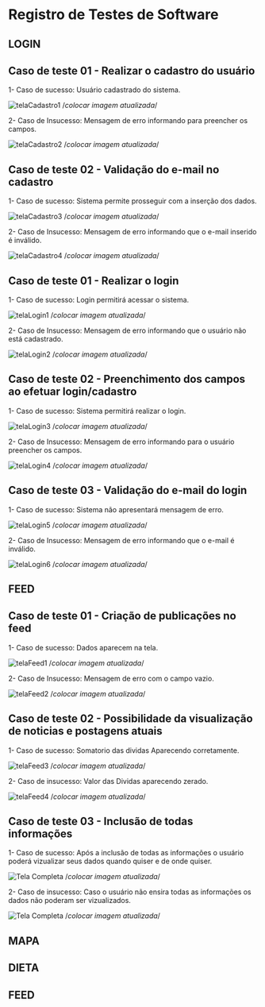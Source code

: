 # Registro de Testes de Software

## LOGIN

## Caso de teste 01 - Realizar o cadastro do usuário

1- Caso de sucesso: Usuário cadastrado do sistema.

![telaCadastro1](img/TesteCadastro1.png) /*colocar imagem atualizada*/

2- Caso de Insucesso: Mensagem de erro informando para preencher os campos.

![telaCadastro2](img/TelaCadastro2.png) /*colocar imagem atualizada*/

## Caso de teste 02 - Validação do e-mail no cadastro

1- Caso de sucesso: Sistema permite prosseguir com a inserção dos dados.

![telaCadastro3](img/TelaCadastro3.png) /*colocar imagem atualizada*/

2- Caso de Insucesso: Mensagem de erro informando que o e-mail inserido é inválido.

![telaCadastro4](img/TesteCadastro4.png) /*colocar imagem atualizada*/

## Caso de teste 01 - Realizar o login

1- Caso de sucesso: Login permitirá acessar o sistema.

![telaLogin1](img/TesteLogin1.png) /*colocar imagem atualizada*/

2- Caso de Insucesso: Mensagem de erro informando que o usuário não está cadastrado.

![telaLogin2](img/TesteLogin2.png) /*colocar imagem atualizada*/

## Caso de teste 02 - Preenchimento dos campos ao efetuar login/cadastro

1- Caso de sucesso: Sistema permitirá realizar o login.

![telaLogin3](img/TesteLogin3.png) /*colocar imagem atualizada*/

2- Caso de Insucesso: Mensagem de erro informando para o usuário preencher os campos.

![telaLogin4](img/TesteLogin4.png) /*colocar imagem atualizada*/

## Caso de teste 03 - Validação do e-mail do login

1- Caso de sucesso: Sistema não apresentará mensagem de erro.

![telaLogin5](img/TesteLogin5.png) /*colocar imagem atualizada*/

2- Caso de Insucesso: Mensagem de erro informando que o e-mail é inválido.

![telaLogin6](img/TesteLogin6.png) /*colocar imagem atualizada*/


## FEED 

## Caso de teste 01 - Criação de publicações no feed

1- Caso de sucesso: Dados aparecem na tela.

![telaFeed1](img/caso_de_sucesso_telaDeDespesas.png) /*colocar imagem atualizada*/

2- Caso de Insucesso: Mensagem de erro com o campo vazio.

![telaFeed2](img/caso_de_insucesso_tela_de_despesas.png) /*colocar imagem atualizada*/


## Caso de teste 02 - Possibilidade da visualização de noticias e postagens atuais

1- Caso de sucesso: Somatorio das dividas Aparecendo corretamente.

![telaFeed3](img/caso%20sucesso%20teste03.png) /*colocar imagem atualizada*/

2- Caso de insucesso: Valor das Dividas aparecendo zerado.

![telaFeed4](img/caso%20insucesso%20teste%2003.png) /*colocar imagem atualizada*/


## Caso de teste 03 - Inclusão de todas informações

1- Caso de sucesso: Após a inclusão de todas as informações o usuário poderá vizualizar seus dados quando quiser e de onde quiser.

![Tela Completa](img/funcionalidade.incuir.jpg) /*colocar imagem atualizada*/

2- Caso de insucesso: Caso o usuário não ensira todas as informações os dados não poderam ser vizualizados.

![Tela Completa](img/tela.extratos.jpg) /*colocar imagem atualizada*/




## MAPA 



## DIETA 



## FEED 


